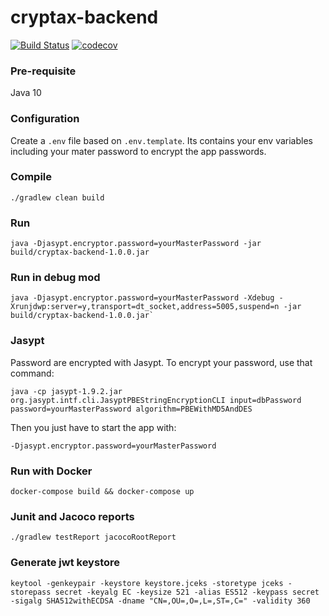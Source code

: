 # cryptax-backend

[![Build Status](https://travis-ci.org/cryptax-org/cryptax-backend.svg?branch=master)](https://travis-ci.org/cryptax-org/cryptax-backend) 
[![codecov](https://codecov.io/gh/cryptax-org/cryptax-backend/branch/master/graph/badge.svg)](https://codecov.io/gh/cryptax-org/cryptax-backend)

### Pre-requisite

Java 10

### Configuration

Create a `.env` file based on `.env.template`. Its contains your env variables including your mater password to encrypt the app passwords.

### Compile

```
./gradlew clean build
```

### Run

```
java -Djasypt.encryptor.password=yourMasterPassword -jar build/cryptax-backend-1.0.0.jar
```

### Run in debug mod

```
java -Djasypt.encryptor.password=yourMasterPassword -Xdebug -Xrunjdwp:server=y,transport=dt_socket,address=5005,suspend=n -jar build/cryptax-backend-1.0.0.jar`
```

### Jasypt

Password are encrypted with Jasypt. To encrypt your password, use that command:

```
java -cp jasypt-1.9.2.jar org.jasypt.intf.cli.JasyptPBEStringEncryptionCLI input=dbPassword password=yourMasterPassword algorithm=PBEWithMD5AndDES
```

Then you just have to start the app with:

```
-Djasypt.encryptor.password=yourMasterPassword
```

### Run with Docker

```
docker-compose build && docker-compose up
```

### Junit and Jacoco reports

```
./gradlew testReport jacocoRootReport
```

### Generate jwt keystore

```
keytool -genkeypair -keystore keystore.jceks -storetype jceks -storepass secret -keyalg EC -keysize 521 -alias ES512 -keypass secret -sigalg SHA512withECDSA -dname "CN=,OU=,O=,L=,ST=,C=" -validity 360
```
